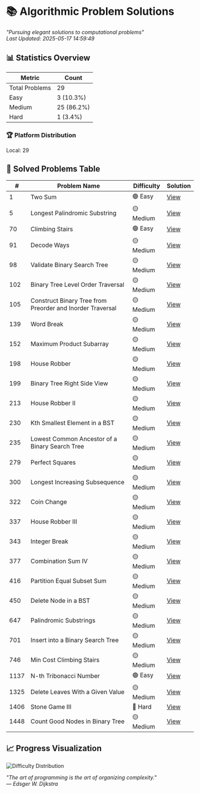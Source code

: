 # 📚 Algorithmic Problem Solutions

*"Pursuing elegant solutions to computational problems"*  
*Last Updated: 2025-05-17 14:59:49*

## 📊 Statistics Overview

| Metric            | Count |
|-------------------|-------|
| Total Problems    | 29 |
| Easy              | 3 (10.3%) |
| Medium            | 25 (86.2%) |
| Hard              | 1 (3.4%) |

### 🏆 Platform Distribution
Local: 29

## 🧩 Solved Problems Table

| #  | Problem Name | Difficulty | Solution |
|----|--------------|------------|----------|
| 1 | Two Sum | 🟢 Easy | [View](https://github.com/anthonyhuang19/Leetcode/blob/master/problems/1%20Two%20Sum_Easy.md) |
| 5 | Longest Palindromic Substring | 🟡 Medium | [View](https://github.com/anthonyhuang19/Leetcode/blob/master/problems/5%20Longest%20Palindromic%20Substring_Medium.md) |
| 70 | Climbing Stairs | 🟢 Easy | [View](https://github.com/anthonyhuang19/Leetcode/blob/master/problems/70%20Climbing%20Stairs_Easy.md) |
| 91 | Decode Ways | 🟡 Medium | [View](https://github.com/anthonyhuang19/Leetcode/blob/master/problems/91%20Decode%20Ways_Medium.md) |
| 98 | Validate Binary Search Tree | 🟡 Medium | [View](https://github.com/anthonyhuang19/Leetcode/blob/master/problems/98%20Validate%20Binary%20Search%20Tree_Medium.md) |
| 102 | Binary Tree Level Order Traversal | 🟡 Medium | [View](https://github.com/anthonyhuang19/Leetcode/blob/master/problems/102%20Binary%20Tree%20Level%20Order%20Traversal_Medium.md) |
| 105 | Construct Binary Tree from Preorder and Inorder Traversal | 🟡 Medium | [View](https://github.com/anthonyhuang19/Leetcode/blob/master/problems/105%20Construct%20Binary%20Tree%20from%20Preorder%20and%20Inorder%20Traversal_Medium.md) |
| 139 | Word Break | 🟡 Medium | [View](https://github.com/anthonyhuang19/Leetcode/blob/master/problems/139%20Word%20Break_Medium.md) |
| 152 | Maximum Product Subarray | 🟡 Medium | [View](https://github.com/anthonyhuang19/Leetcode/blob/master/problems/152%20Maximum%20Product%20Subarray_Medium.md) |
| 198 | House Robber | 🟡 Medium | [View](https://github.com/anthonyhuang19/Leetcode/blob/master/problems/198%20House%20Robber_Medium.md) |
| 199 | Binary Tree Right Side View | 🟡 Medium | [View](https://github.com/anthonyhuang19/Leetcode/blob/master/problems/199%20Binary%20Tree%20Right%20Side%20View_Medium.md) |
| 213 | House Robber II | 🟡 Medium | [View](https://github.com/anthonyhuang19/Leetcode/blob/master/problems/213%20House%20Robber%20II_Medium.md) |
| 230 | Kth Smallest Element in a BST | 🟡 Medium | [View](https://github.com/anthonyhuang19/Leetcode/blob/master/problems/230%20Kth%20Smallest%20Element%20in%20a%20BST_Medium.md) |
| 235 | Lowest Common Ancestor of a Binary Search Tree | 🟡 Medium | [View](https://github.com/anthonyhuang19/Leetcode/blob/master/problems/235%20Lowest%20Common%20Ancestor%20of%20a%20Binary%20Search%20Tree_Medium.md) |
| 279 | Perfect Squares | 🟡 Medium | [View](https://github.com/anthonyhuang19/Leetcode/blob/master/problems/279%20Perfect%20Squares_Medium.md) |
| 300 | Longest Increasing Subsequence | 🟡 Medium | [View](https://github.com/anthonyhuang19/Leetcode/blob/master/problems/300%20Longest%20Increasing%20Subsequence_Medium.md) |
| 322 | Coin Change | 🟡 Medium | [View](https://github.com/anthonyhuang19/Leetcode/blob/master/problems/322%20Coin%20Change_Medium.md) |
| 337 | House Robber III | 🟡 Medium | [View](https://github.com/anthonyhuang19/Leetcode/blob/master/problems/337%20House%20Robber%20III_Medium.md) |
| 343 | Integer Break | 🟡 Medium | [View](https://github.com/anthonyhuang19/Leetcode/blob/master/problems/343%20Integer%20Break_Medium.md) |
| 377 | Combination Sum IV | 🟡 Medium | [View](https://github.com/anthonyhuang19/Leetcode/blob/master/problems/377%20Combination%20Sum%20IV_Medium.md) |
| 416 | Partition Equal Subset Sum | 🟡 Medium | [View](https://github.com/anthonyhuang19/Leetcode/blob/master/problems/416%20Partition%20Equal%20Subset%20Sum_Medium.md) |
| 450 | Delete Node in a BST | 🟡 Medium | [View](https://github.com/anthonyhuang19/Leetcode/blob/master/problems/450%20Delete%20Node%20in%20a%20BST_Medium.md) |
| 647 | Palindromic Substrings | 🟡 Medium | [View](https://github.com/anthonyhuang19/Leetcode/blob/master/problems/647%20Palindromic%20Substrings_Medium.md) |
| 701 | Insert into a Binary Search Tree | 🟡 Medium | [View](https://github.com/anthonyhuang19/Leetcode/blob/master/problems/701%20Insert%20into%20a%20Binary%20Search%20Tree_Medium.md) |
| 746 | Min Cost Climbing Stairs | 🟡 Medium | [View](https://github.com/anthonyhuang19/Leetcode/blob/master/problems/746%20Min%20Cost%20Climbing%20Stairs_Medium.md) |
| 1137 | N-th Tribonacci Number | 🟢 Easy | [View](https://github.com/anthonyhuang19/Leetcode/blob/master/problems/1137%20N-th%20Tribonacci%20Number_Easy.md) |
| 1325 | Delete Leaves With a Given Value | 🟡 Medium | [View](https://github.com/anthonyhuang19/Leetcode/blob/master/problems/1325%20Delete%20Leaves%20With%20a%20Given%20Value_Medium.md) |
| 1406 | Stone Game III | 🔴 Hard | [View](https://github.com/anthonyhuang19/Leetcode/blob/master/problems/1406%20Stone%20Game%20III_Hard.md) |
| 1448 | Count Good Nodes in Binary Tree | 🟡 Medium | [View](https://github.com/anthonyhuang19/Leetcode/blob/master/problems/1448%20Count%20Good%20Nodes%20in%20Binary%20Tree_Medium.md) |

## 📈 Progress Visualization

![Difficulty Distribution](https://quickchart.io/chart?c=%7B%22type%22%3A%20%22doughnut%22%2C%20%22data%22%3A%20%7B%22labels%22%3A%20%5B%22Easy%22%2C%20%22Medium%22%2C%20%22Hard%22%5D%2C%20%22datasets%22%3A%20%5B%7B%22data%22%3A%20%5B3%2C%2025%2C%201%5D%2C%20%22backgroundColor%22%3A%20%5B%22%234CAF50%22%2C%20%22%23FFC107%22%2C%20%22%23F44336%22%5D%7D%5D%7D%7D&width=300&height=300)

*"The art of programming is the art of organizing complexity."*  
*— Edsger W. Dijkstra*
